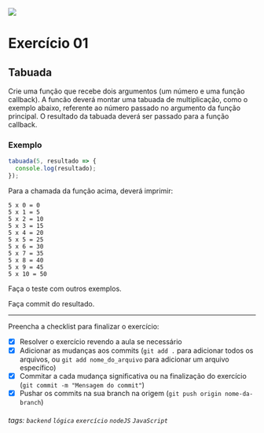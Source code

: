 ![](https://i.imgur.com/xG74tOh.png)

# Exercício 01

## Tabuada

Crie uma função que recebe dois argumentos (um número e uma função callback). A funcão deverá montar uma tabuada de multiplicação, como o exemplo abaixo, referente ao número passado no argumento da função principal. O resultado da tabuada deverá ser passado para a função callback.

### Exemplo

```javascript
tabuada(5, resultado => {
  console.log(resultado);
});
```

Para a chamada da função acima, deverá imprimir:

```
5 x 0 = 0
5 x 1 = 5
5 x 2 = 10
5 x 3 = 15
5 x 4 = 20
5 x 5 = 25
5 x 6 = 30
5 x 7 = 35
5 x 8 = 40
5 x 9 = 45
5 x 10 = 50
```

Faça o teste com outros exemplos.

Faça commit do resultado.

---

Preencha a checklist para finalizar o exercício:

- [x] Resolver o exercício revendo a aula se necessário
- [x] Adicionar as mudanças aos commits (`git add .` para adicionar todos os arquivos, ou `git add nome_do_arquivo` para adicionar um arquivo específico)
- [x] Commitar a cada mudança significativa ou na finalização do exercício (`git commit -m "Mensagem do commit"`)
- [x] Pushar os commits na sua branch na origem (`git push origin nome-da-branch`)

###### tags: `backend` `lógica` `exercício` `nodeJS` `JavaScript`

